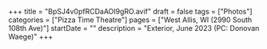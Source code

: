+++
title = "BpSJ4v0pfRCDaAOI9gRO.avif"
draft = false
tags = ["Photos"]
categories = ["Pizza Time Theatre"]
pages = ["West Allis, WI (2990 South 108th Ave)"]
startDate = ""
description = "Exterior, June 2023 (PC: Donovan Waege)"
+++
